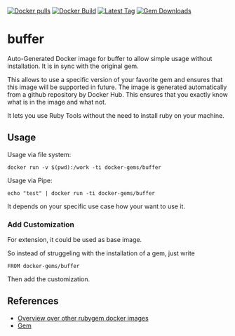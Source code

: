 [![Docker pulls](https://img.shields.io/docker/pulls/rubygem/buffer.svg)](https://hub.docker.com/r/rubygem/buffer/)
[![Docker Build](https://img.shields.io/docker/automated/rubygem/buffer.svg)](https://hub.docker.com/r/rubygem/buffer/)
[![Latest Tag](https://img.shields.io/github/tag/docker-rubygem/buffer.svg)](https://hub.docker.com/r/rubygem/buffer/)
[![Gem Downloads](https://img.shields.io/gem/dt/buffer.svg)](https://rubygems.org/gems/buffer/)
# buffer

Auto-Generated Docker image for buffer to allow simple usage without installation.
It is in sync with the original gem.

This allows to use a specific version of your favorite gem and ensures that this image will be supported in future.
The image is generated automatically from a github repository by Docker Hub.
This ensures that you exactly know what is in the image and what not.

It lets you use Ruby Tools without the need to install ruby on your machine.

## Usage

Usage via file system:

`docker run -v $(pwd):/work -ti docker-gems/buffer`

Usage via Pipe:

`echo "test" | docker run -ti docker-gems/buffer`

It depends on your specific use case how your want to use it.

### Add Customization

For extension, it could be used as base image.

So instead of struggeling with the installation of a gem, just write

`FROM docker-gems/buffer`

Then add the customization.

## References

 - [Overview over other rubygem docker images](https://github.com/thinkbot/docker-rubygem)
 - [Gem](https://rubygems.org/gems/buffer/)
